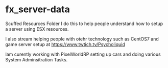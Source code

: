 # fx_server-data
Scuffed Resources Folder
I do this to help people understand how to setup a server using ESX resources.

I also stream helping people with otehr technology such as CentOS7 and game server setup at https://www.twtich.tv/Psycholiquid

Iam curently working with PixelWorldRP setting up cars and doing various System Adminsitration Tasks.
